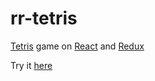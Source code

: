 # rr-tetris

[Tetris](https://en.wikipedia.org/wiki/Tetris) game on [React](https://facebook.github.io/react/) and [Redux](http://redux.js.org/)

Try it [here](http://kozlov.am/tetris/)